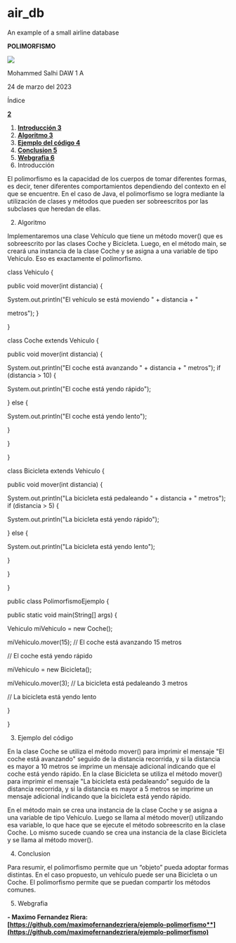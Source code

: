 # air_db
An example of a small airline database

**POLIMORFISMO**

![](Aspose.Words.1bb849e8-405d-4932-9546-cb8f24522943.001.png)

Mohammed Salhi DAW 1 A

24 de marzo del 2023

<a name="_page1_x72.00_y72.00"></a>Índice

[**2**](#_page1_x72.00_y72.00)

1. [**Introducción 3**](#_page2_x72.00_y72.00)
1. [**Algoritmo 3**](#_page2_x72.00_y167.92)
1. [**Ejemplo del código 4**](#_page3_x72.00_y230.69)
1. [**Conclusion 5**](#_page4_x72.00_y72.00)
1. [**Webgrafia 6**](#_page5_x72.00_y72.00)
1. Introducción

<a name="_page2_x72.00_y72.00"></a>El polimorfismo es la capacidad de los cuerpos de tomar diferentes formas, es decir, tener diferentes comportamientos dependiendo del contexto en el que se encuentre. En el caso de Java, el polimorfismo se logra mediante la utilización de clases y métodos que pueden ser sobreescritos por las subclases que heredan de ellas.

2. Algoritmo

<a name="_page2_x72.00_y167.92"></a>Implementaremos una clase Vehículo que tiene un método mover() que es sobreescrito por las clases Coche y Bicicleta. Luego, en el método main, se creará una instancia de la clase Coche y se asigna a una variable de tipo Vehículo. Eso es exactamente el polimorfismo.

class Vehiculo {

public void mover(int distancia) {

System.out.println("El vehículo se está moviendo " + distancia + "

metros"); }

}

class Coche extends Vehiculo {

public void mover(int distancia) {

System.out.println("El coche está avanzando " + distancia + " metros"); if (distancia > 10) {

System.out.println("El coche está yendo rápido");

} else {

System.out.println("El coche está yendo lento");

}

}

}

class Bicicleta extends Vehiculo {

public void mover(int distancia) {

System.out.println("La bicicleta está pedaleando " + distancia + " metros"); if (distancia > 5) {

System.out.println("La bicicleta está yendo rápido");

} else {

System.out.println("La bicicleta está yendo lento");

}

}

}

public class PolimorfismoEjemplo {

public static void main(String[] args) {

Vehiculo miVehiculo = new Coche();

miVehiculo.mover(15); // El coche está avanzando 15 metros

// El coche está yendo rápido

miVehiculo = new Bicicleta();

miVehiculo.mover(3); // La bicicleta está pedaleando 3 metros

// La bicicleta está yendo lento

}

}

3. Ejemplo<a name="_page3_x72.00_y230.69"></a> del código

En la clase Coche se utiliza el método mover() para imprimir el mensaje "El coche está avanzando" seguido de la distancia recorrida, y si la distancia es mayor a 10 metros se imprime un mensaje adicional indicando que el coche está yendo rápido. En la clase Bicicleta se utiliza el método mover() para imprimir el mensaje "La bicicleta está pedaleando" seguido de la distancia recorrida, y si la distancia es mayor a 5 metros se imprime un mensaje adicional indicando que la bicicleta está yendo rápido.

En el método main se crea una instancia de la clase Coche y se asigna a una variable de tipo Vehículo. Luego se llama al método mover() utilizando esa variable, lo que hace que se ejecute el método sobreescrito en la clase Coche. Lo mismo sucede cuando se crea una instancia de la clase Bicicleta y se llama al método mover().

4. Conclusion

<a name="_page4_x72.00_y72.00"></a>Para resumir, el polimorfismo permite que un “objeto” pueda adoptar formas distintas. En el caso propuesto, un vehículo puede ser una Bicicleta o un Coche. El polimorfismo permite que se puedan compartir los métodos comunes.

5. Webgrafia

<a name="_page5_x72.00_y72.00"></a>**- Maximo Fernandez Riera: [https://github.com/maximofernandezriera/ejemplo-polimorfismo**](https://github.com/maximofernandezriera/ejemplo-polimorfismo)**
